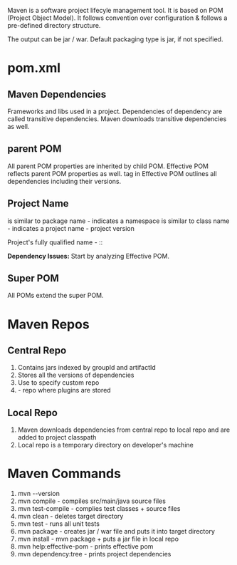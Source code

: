 Maven is a software project lifecyle management tool. It is based on POM (Project Object Model). It follows convention over configuration & follows a pre-defined directory structure.

The output can be jar / war. Default packaging type is jar, if not specified.

# pom.xml
## Maven Dependencies
Frameworks and libs used in a project. Dependencies of dependency are called transitive dependencies. Maven downloads transitive dependencies as well.

## parent POM
All parent POM properties are inherited by child POM. Effective POM reflects parent POM properties as well. <dependencyManagement> tag in Effective POM outlines all dependencies including their versions.

## Project Name
<groupId> is similar to package name - indicates a namespace
<artifactId> is similar to class name - indicates a project name
<version> - project version

Project's fully qualified name - <groupId>:<artifactId>:<version>

<b>Dependency Issues:</b> Start by analyzing Effective POM.

## Super POM
All POMs extend the super POM. 

# Maven Repos
## Central Repo
1. Contains jars indexed by groupId and artifactId
2. Stores all the versions of dependencies
3. Use <repositories><repository> to specify custom repo
4. <pluginrepositories><pluginrepository> - repo where plugins are stored

## Local Repo
1. Maven downloads dependencies from central repo to local repo and are added to project classpath
2. Local repo is a temporary directory on developer's machine

# Maven Commands
1. mvn --version
2. mvn compile - compiles src/main/java source files
3. mvn test-compile - complies test classes + source files
4. mvn clean - deletes target directory
5. mvn test - runs all unit tests
6. mvn package - creates jar / war file and puts it into target directory
7. mvn install - mvn package + puts a jar file in local repo
8. mvn help:effective-pom - prints effective pom
9. mvn dependency:tree - prints project dependencies
    

